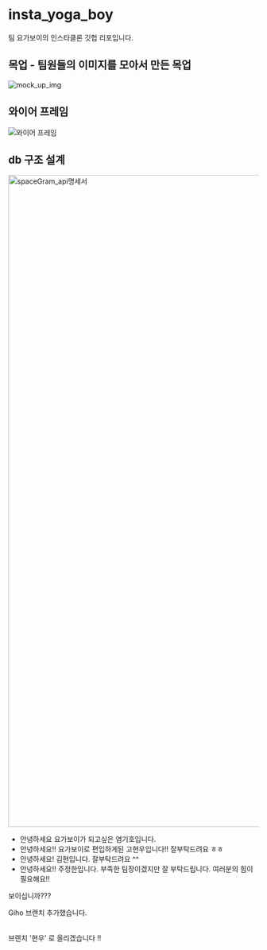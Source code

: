 # insta_yoga_boy
팀 요가보이의 인스타클론 깃헙 리포입니다.

## 목업 - 팀원들의 이미지를 모아서 만든 목업
![mock_up_img](https://user-images.githubusercontent.com/55477835/166437485-603b98f5-25e7-4196-bb18-aa7b579bbb81.png)

## 와이어 프레임
![와이어 프레임](https://user-images.githubusercontent.com/55477835/166444571-fbbcbb50-3542-43cc-bfab-2f167fe884d3.png)

## db 구조 설계

<img width="1312" alt="spaceGram_api명세서" src="https://user-images.githubusercontent.com/55477835/166446885-44d81d2a-9684-4cfd-bde1-bf193d2f549b.png">


- 안녕하세요 요가보이가 되고싶은 염기호입니다. 
- 안녕하세요!! 요가보이로 편입하게된 고현우입니다!! 잘부탁드려요 ㅎㅎ
- 안녕하세요! 김현입니다. 잘부탁드려요 ^^
- 안녕하세요!! 주정한입니다. 부족한 팀장이겠지만 잘 부탁드립니다. 여러분의 힘이 필요해요!!

보이십니까???

Giho 브랜치 추가했습니다.


<br>
브렌치 '현우' 로 올리겠습니다 !! 



